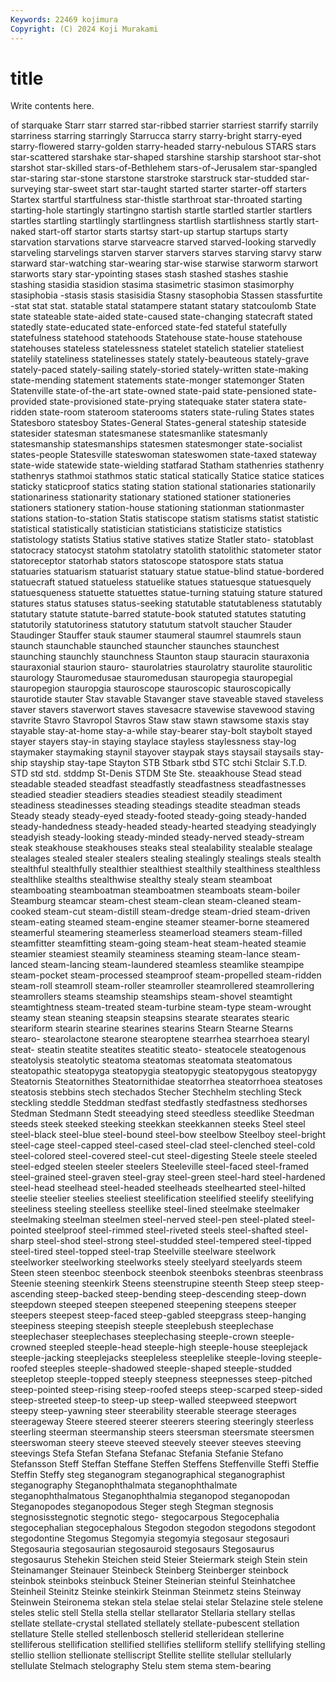 ```yaml
---
Keywords: 22469 kojimura
Copyright: (C) 2024 Koji Murakami
---
```


# title

Write contents here.



of starquake Starr starr starred star-ribbed starrier starriest starrify
starrily starriness starring starringly Starrucca starry starry-bright starry-eyed starry-flowered starry-golden
starry-headed starry-nebulous STARS stars star-scattered starshake star-shaped starshine starship starshoot
star-shot starshot star-skilled stars-of-Bethlehem stars-of-Jerusalem star-spangled star-staring star-stone starstone starstroke
starstruck star-studded star-surveying star-sweet start star-taught started starter starter-off starters
Startex startful startfulness star-thistle starthroat star-throated starting starting-hole startingly startingno
startish startle startled startler startlers startles startling startlingly startlingness startlish
startlishness startly start-naked start-off startor starts startsy start-up startup startups
starty starvation starvations starve starveacre starved starved-looking starvedly starveling starvelings
starven starver starvers starves starving starvy starw starward star-watching star-wearing
star-wise starwise starworm starwort starworts stary star-ypointing stases stash stashed
stashes stashie stashing stasidia stasidion stasima stasimetric stasimon stasimorphy stasiphobia
-stasis stasis stasisidia Stasny stasophobia Stassen stassfurtite -stat stat stat.
statable statal statampere statant statary statcoulomb State state stateable state-aided
state-caused state-changing statecraft stated statedly state-educated state-enforced state-fed stateful statefully
statefulness statehood statehoods Statehouse state-house statehouse statehouses stateless statelessness statelet
statelich statelier stateliest statelily stateliness statelinesses stately stately-beauteous stately-grave stately-paced
stately-sailing stately-storied stately-written state-making state-mending statement statements state-monger statemonger Staten
Statenville state-of-the-art state-owned state-paid state-pensioned state-provided state-provisioned state-prying statequake stater
statera state-ridden state-room stateroom staterooms staters state-ruling States states Statesboro
statesboy States-General States-general stateship stateside statesider statesman statesmanese statesmanlike statesmanly
statesmanship statesmanships statesmen statesmonger state-socialist states-people Statesville stateswoman stateswomen state-taxed
stateway state-wide statewide state-wielding statfarad Statham stathenries stathenry stathenrys stathmoi
stathmos static statical statically Statice statice statices staticky staticproof statics
stating station stational stationaries stationarily stationariness stationarity stationary stationed stationer
stationeries stationers stationery station-house stationing stationman stationmaster stations station-to-station Statis
statiscope statism statisms statist statistic statistical statistically statistician statisticians statisticize
statistics statistology statists Statius stative statives statize Statler stato- statoblast
statocracy statocyst statohm statolatry statolith statolithic statometer stator statoreceptor statorhab
stators statoscope statospore stats statua statuaries statuarism statuarist statuary statue
statue-blind statue-bordered statuecraft statued statueless statuelike statues statuesque statuesquely statuesqueness
statuette statuettes statue-turning statuing stature statured statures status statuses status-seeking
statutable statutableness statutably statutary statute statute-barred statute-book statuted statutes statuting
statutorily statutoriness statutory statutum statvolt staucher Stauder Staudinger Stauffer stauk
staumer staumeral staumrel staumrels staun staunch staunchable staunched stauncher staunches
staunchest staunching staunchly staunchness Staunton staup stauracin stauraxonia stauraxonial staurion
stauro- staurolatries staurolatry staurolite staurolitic staurology Stauromedusae stauromedusan stauropegia stauropegial
stauropegion stauropgia stauroscope stauroscopic stauroscopically staurotide stauter Stav stavable Stavanger
stave staveable staved staveless staver stavers staverwort staves stavesacre stavewise
stavewood staving stavrite Stavro Stavropol Stavros Staw staw stawn stawsome
staxis stay stayable stay-at-home stay-a-while stay-bearer stay-bolt staybolt stayed stayer
stayers stay-in staying staylace stayless staylessness stay-log staymaker staymaking staynil
stayover staypak stays staysail staysails stay-ship stayship stay-tape Stayton STB
Stbark stbd STC stchi Stclair S.T.D. STD std std. stddmp
St-Denis STDM Ste Ste. steaakhouse Stead stead steadable steaded steadfast
steadfastly steadfastness steadfastnesses steadied steadier steadiers steadies steadiest steadily steadiment
steadiness steadinesses steading steadings steadite steadman steads Steady steady steady-eyed
steady-footed steady-going steady-handed steady-handedness steady-headed steady-hearted steadying steadyingly steadyish steady-looking
steady-minded steady-nerved steady-stream steak steakhouse steakhouses steaks steal stealability stealable
stealage stealages stealed stealer stealers stealing stealingly stealings steals stealth
stealthful stealthfully stealthier stealthiest stealthily stealthiness stealthless stealthlike stealths stealthwise
stealthy stealy steam steamboat steamboating steamboatman steamboatmen steamboats steam-boiler Steamburg
steamcar steam-chest steam-clean steam-cleaned steam-cooked steam-cut steam-distill steam-dredge steam-dried steam-driven
steam-eating steamed steam-engine steamer steamer-borne steamered steamerful steamering steamerless steamerload
steamers steam-filled steamfitter steamfitting steam-going steam-heat steam-heated steamie steamier steamiest
steamily steaminess steaming steam-lance steam-lanced steam-lancing steam-laundered steamless steamlike steampipe
steam-pocket steam-processed steamproof steam-propelled steam-ridden steam-roll steamroll steam-roller steamroller steamrollered
steamrollering steamrollers steams steamship steamships steam-shovel steamtight steamtightness steam-treated steam-turbine
steam-type steam-wrought steamy stean steaning steapsin steapsins stearate stearates stearic
steariform stearin stearine stearines stearins Stearn Stearne Stearns stearo- stearolactone
stearone stearoptene stearrhea stearrhoea stearyl steat- steatin steatite steatites steatitic
steato- steatocele steatogenous steatolysis steatolytic steatoma steatomas steatomata steatomatous steatopathic
steatopyga steatopygia steatopygic steatopygous steatopygy Steatornis Steatornithes Steatornithidae steatorrhea steatorrhoea
steatoses steatosis stebbins stech stechados Stecher Stechhelm stechling Steck steckling
steddle Steddman stedfast stedfastly stedfastness stedhorses Stedman Stedmann Stedt steeadying
steed steedless steedlike Steedman steeds steek steeked steeking steekkan steekkannen
steeks Steel steel steel-black steel-blue steel-bound steel-bow steelbow Steelboy steel-bright
steel-cage steel-capped steel-cased steel-clad steel-clenched steel-cold steel-colored steel-covered steel-cut steel-digesting
Steele steele steeled steel-edged steelen steeler steelers Steeleville steel-faced steel-framed
steel-grained steel-graven steel-gray steel-green steel-hard steel-hardened steel-head steelhead steel-headed steelheads
steelhearted steel-hilted steelie steelier steelies steeliest steelification steelified steelify steelifying
steeliness steeling steelless steellike steel-lined steelmake steelmaker steelmaking steelman steelmen
steel-nerved steel-pen steel-plated steel-pointed steelproof steel-rimmed steel-riveted steels steel-shafted steel-sharp
steel-shod steel-strong steel-studded steel-tempered steel-tipped steel-tired steel-topped steel-trap Steelville steelware
steelwork steelworker steelworking steelworks steely steelyard steelyards steem Steen steen
steenboc steenbock steenbok steenboks steenbras steenbrass Steenie steening steenkirk Steens
steenstrupine steenth Steep steep steep-ascending steep-backed steep-bending steep-descending steep-down steepdown
steeped steepen steepened steepening steepens steeper steepers steepest steep-faced steep-gabled
steepgrass steep-hanging steepiness steeping steepish steeple steeplebush steeplechase steeplechaser steeplechases
steeplechasing steeple-crown steeple-crowned steepled steeple-head steeple-high steeple-house steeplejack steeple-jacking steeplejacks
steepleless steeplelike steeple-loving steeple-roofed steeples steeple-shadowed steeple-shaped steeple-studded steepletop steeple-topped
steeply steepness steepnesses steep-pitched steep-pointed steep-rising steep-roofed steeps steep-scarped steep-sided
steep-streeted steep-to steep-up steep-walled steepweed steepwort steepy steep-yawning steer steerability
steerable steerage steerages steerageway Steere steered steerer steerers steering steeringly
steerless steerling steerman steermanship steers steersman steersmate steersmen steerswoman steery
steeve steeved steevely steever steeves steeving steevings Stefa Stefan Stefana
Stefanac Stefania Stefanie Stefano Stefansson Steff Steffan Steffane Steffen Steffens
Steffenville Steffi Steffie Steffin Steffy steg steganogram steganographical steganographist steganography
Steganophthalmata steganophthalmate steganophthalmatous Steganophthalmia steganopod steganopodan Steganopodes steganopodous Steger stegh
Stegman stegnosis stegnosisstegnotic stegnotic stego- stegocarpous Stegocephalia stegocephalian stegocephalous Stegodon
stegodon stegodons stegodont stegodontine Stegomus Stegomyia stegomyia stegosaur stegosauri Stegosauria
stegosaurian stegosauroid stegosaurs Stegosaurus stegosaurus Stehekin Steichen steid Steier Steiermark
steigh Stein stein Steinamanger Steinauer Steinbeck Steinberg Steinberger steinbock steinbok
steinboks steinbuck Steiner Steinerian steinful Steinhatchee Steinheil Steinitz Steinke steinkirk
Steinman Steinmetz steins Steinway Steinwein Steironema stekan stela stelae stelai
stelar Stelazine stele stelene steles stelic stell Stella stella stellar
stellarator Stellaria stellary stellas stellate stellate-crystal stellated stellately stellate-pubescent stellation
stellature Stelle stelled stellenbosch stellerid stelleridean stellerine stelliferous stellification stellified
stellifies stelliform stellify stellifying stelling stellio stellion stellionate stelliscript Stellite
stellite stellular stellularly stellulate Stelmach stelography Stelu stem stema stem-bearing
